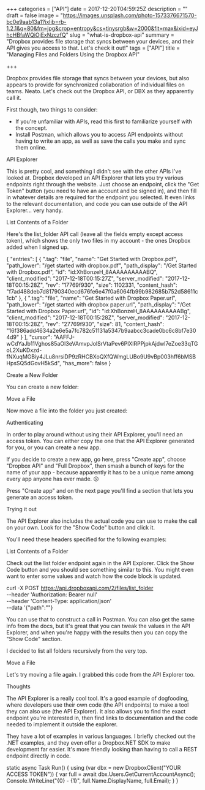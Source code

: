 +++
categories = ["API"]
date = 2017-12-20T04:59:25Z
description = ""
draft = false
image = "https://images.unsplash.com/photo-1573376671570-bc0e9aab13a1?ixlib=rb-1.2.1&q=80&fm=jpg&crop=entropy&cs=tinysrgb&w=2000&fit=max&ixid=eyJhcHBfaWQiOjExNzczfQ"
slug = "what-is-dropbox-api"
summary = "Dropbox provides file storage that syncs between your devices, and their API gives you access to that. Let's check it out!"
tags = ["API"]
title = "Managing Files and Folders Using the Dropbox API"

+++


Dropbox provides file storage that syncs between your devices, but also appears to provide for synchronized collaboration of individual files on teams. Neato. Let's check out the Dropbox API, or DBX as they apparently call it.

First though, two things to consider:

 * If you're unfamiliar with APIs, read this first to familiarize yourself with the concept.
 * Install Postman, which allows you to access API endpoints without having to write an app, as well as save the calls you make and sync them online.


API Explorer

This is pretty cool, and something I didn't see with the other APIs I've looked at. Dropbox developed an API Explorer that lets you try various endpoints right through the website. Just choose an endpoint, click the "Get Token" button (you need to have an account and be signed in), and then fill in whatever details are required for the endpoint you selected. It even links to the relevant documentation, and code you can use outside of the API Explorer... very handy.


List Contents of a Folder

Here's the list_folder API call (leave all the fields empty except access token), which shows the only two files in my account - the ones Dropbox added when I signed up.

{
  "entries": [
    {
      ".tag": "file",
      "name": "Get Started with Dropbox.pdf",
      "path_lower": "/get started with dropbox.pdf",
      "path_display": "/Get Started with Dropbox.pdf",
      "id": "id:XhBonzeH_8AAAAAAAAAABQ",
      "client_modified": "2017-12-18T00:15:27Z",
      "server_modified": "2017-12-18T00:15:28Z",
      "rev": "17769f930",
      "size": 1102331,
      "content_hash": "f7ad488deb7d81790340ecd676fe6e47f0a6064fb99b982685b752d58611c1cb"
    },
    {
      ".tag": "file",
      "name": "Get Started with Dropbox Paper.url",
      "path_lower": "/get started with dropbox paper.url",
      "path_display": "/Get Started with Dropbox Paper.url",
      "id": "id:XhBonzeH_8AAAAAAAAAABg",
      "client_modified": "2017-12-18T00:15:28Z",
      "server_modified": "2017-12-18T00:15:28Z",
      "rev": "27769f930",
      "size": 81,
      "content_hash": "16f386add4634a2e6e5a7fc782c51131a5347b9aabcc3cade0bc6c8bf7e304d9"
    }
  ],
  "cursor": "AAFFJ-wCdYaJb11Vghos85aOI3eVAmvpJolSrVtaPev6PlXlRPPjpkAjdwl7eZoe33qTGoL2XuKDxzd-fNXuqMGBiy4JLu8nrsiDP9zRHCBXoQXfQWmgLUBo9U9vBp003hff6bMSBHpsSQ5dGovH5kSd",
  "has_more": false
}



Create a New Folder

You can create a new folder:


Move a File

Now move a file into the folder you just created:


Authenticating

In order to play around without using their API Explorer, you'll need an access token. You can either copy the one that the API Explorer generated for you, or you can create a new app.

If you decide to create a new app, go here, press "Create app", choose "Dropbox API" and "Full Dropbox", then smash a bunch of keys for the name of your app - because apparently it has to be a unique name among every app anyone has ever made. 😕

Press "Create app" and on the next page you'll find a section that lets you generate an access token.


Trying it out

The API Explorer also includes the actual code you can use to make the call on your own. Look for the "Show Code" button and click it.

You'll need these headers specified for the following examples:


List Contents of a Folder

Check out the list folder endpoint again in the API Explorer. Click the Show Code button and you should see something similar to this. You might even want to enter some values and watch how the code block is updated.

curl -X POST https://api.dropboxapi.com/2/files/list_folder \
  --header 'Authorization: Bearer null' \
  --header 'Content-Type: application/json' \
  --data '{"path":""}


You can use that to construct a call in Postman. You can also get the same info from the docs, but it's great that you can tweak the values in the API Explorer, and when you're happy with the results then you can copy the "Show Code" section.

I decided to list all folders recursively from the very top.


Move a File

Let's try moving a file again. I grabbed this code from the API Explorer too.


Thoughts

The API Explorer is a really cool tool. It's a good example of dogfooding, where developers use their own code (the API endpoints) to make a tool they can also use (the API Explorer). It also allows you to find the exact endpoint you're interested in, then find links to documentation and the code needed to implement it outside the explorer.

They have a lot of examples in various languages. I briefly checked out the .NET examples, and they even offer a Dropbox.NET SDK to make development far easier. It's more friendly looking than having to call a REST endpoint directly in code.

static async Task Run()
{
    using (var dbx = new DropboxClient("YOUR ACCESS TOKEN"))
    {
        var full = await dbx.Users.GetCurrentAccountAsync();
        Console.WriteLine("{0} - {1}", full.Name.DisplayName, full.Email);
    }
}
